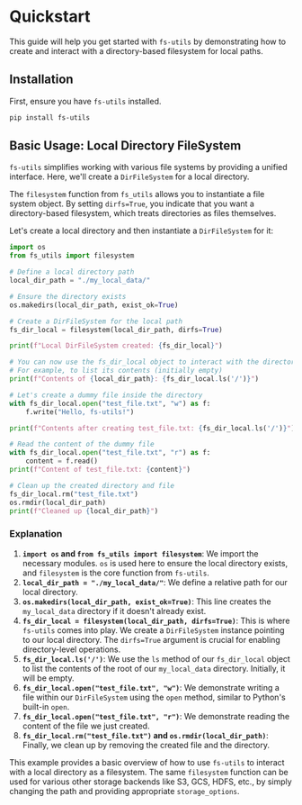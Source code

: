 # Quickstart

This guide will help you get started with `fs-utils` by demonstrating how to create and interact with a directory-based filesystem for local paths.

## Installation

First, ensure you have `fs-utils` installed.

```bash
pip install fs-utils
```

## Basic Usage: Local Directory FileSystem

`fs-utils` simplifies working with various file systems by providing a unified interface. Here, we'll create a `DirFileSystem` for a local directory.

The `filesystem` function from `fs_utils` allows you to instantiate a file system object. By setting `dirfs=True`, you indicate that you want a directory-based filesystem, which treats directories as files themselves.

Let's create a local directory and then instantiate a `DirFileSystem` for it:

```python
import os
from fs_utils import filesystem

# Define a local directory path
local_dir_path = "./my_local_data/"

# Ensure the directory exists
os.makedirs(local_dir_path, exist_ok=True)

# Create a DirFileSystem for the local path
fs_dir_local = filesystem(local_dir_path, dirfs=True)

print(f"Local DirFileSystem created: {fs_dir_local}")

# You can now use the fs_dir_local object to interact with the directory
# For example, to list its contents (initially empty)
print(f"Contents of {local_dir_path}: {fs_dir_local.ls('/')}")

# Let's create a dummy file inside the directory
with fs_dir_local.open("test_file.txt", "w") as f:
    f.write("Hello, fs-utils!")

print(f"Contents after creating test_file.txt: {fs_dir_local.ls('/')}")

# Read the content of the dummy file
with fs_dir_local.open("test_file.txt", "r") as f:
    content = f.read()
print(f"Content of test_file.txt: {content}")

# Clean up the created directory and file
fs_dir_local.rm("test_file.txt")
os.rmdir(local_dir_path)
print(f"Cleaned up {local_dir_path}")
```

### Explanation

1.  **`import os` and `from fs_utils import filesystem`**: We import the necessary modules. `os` is used here to ensure the local directory exists, and `filesystem` is the core function from `fs-utils`.
2.  **`local_dir_path = "./my_local_data/"`**: We define a relative path for our local directory.
3.  **`os.makedirs(local_dir_path, exist_ok=True)`**: This line creates the `my_local_data` directory if it doesn't already exist.
4.  **`fs_dir_local = filesystem(local_dir_path, dirfs=True)`**: This is where `fs-utils` comes into play. We create a `DirFileSystem` instance pointing to our local directory. The `dirfs=True` argument is crucial for enabling directory-level operations.
5.  **`fs_dir_local.ls('/')`**: We use the `ls` method of our `fs_dir_local` object to list the contents of the root of our `my_local_data` directory. Initially, it will be empty.
6.  **`fs_dir_local.open("test_file.txt", "w")`**: We demonstrate writing a file within our `DirFileSystem` using the `open` method, similar to Python's built-in `open`.
7.  **`fs_dir_local.open("test_file.txt", "r")`**: We demonstrate reading the content of the file we just created.
8.  **`fs_dir_local.rm("test_file.txt")` and `os.rmdir(local_dir_path)`**: Finally, we clean up by removing the created file and the directory.

This example provides a basic overview of how to use `fs-utils` to interact with a local directory as a filesystem. The same `filesystem` function can be used for various other storage backends like S3, GCS, HDFS, etc., by simply changing the path and providing appropriate `storage_options`.